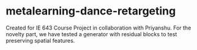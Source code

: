 # metalearning-dance-retargeting
Created for IE 643 Course Project in collaboration with Priyanshu.
For the novelty part, we have tested a generator with residual blocks to test preserving spatial features. 
